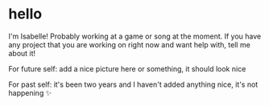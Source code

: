 # hello
I'm Isabelle! Probably working at a game or song at the moment. If you have any project that you are working on right now and want help with, tell me about it! 

For future self: add a nice picture here or something, it should look nice

For past self: it's been two years and I haven't added anything nice, it's not happening ✨
